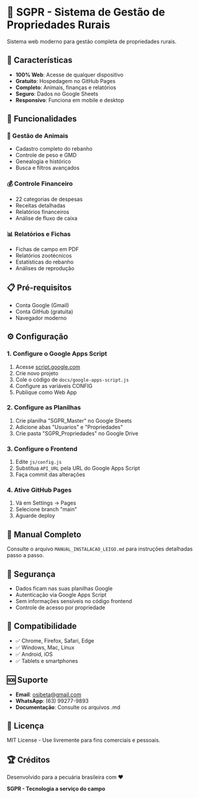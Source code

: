 # 🐄 SGPR - Sistema de Gestão de Propriedades Rurais

Sistema web moderno para gestão completa de propriedades rurais.

## 🌟 Características

- **100% Web**: Acesse de qualquer dispositivo
- **Gratuito**: Hospedagem no GitHub Pages
- **Completo**: Animais, finanças e relatórios
- **Seguro**: Dados no Google Sheets
- **Responsivo**: Funciona em mobile e desktop

## 🚀 Funcionalidades

### 🐄 Gestão de Animais
- Cadastro completo do rebanho
- Controle de peso e GMD
- Genealogia e histórico
- Busca e filtros avançados

### 💰 Controle Financeiro
- 22 categorias de despesas
- Receitas detalhadas
- Relatórios financeiros
- Análise de fluxo de caixa

### 📊 Relatórios e Fichas
- Fichas de campo em PDF
- Relatórios zootécnicos
- Estatísticas do rebanho
- Análises de reprodução

## 📋 Pré-requisitos

- Conta Google (Gmail)
- Conta GitHub (gratuita)
- Navegador moderno

## ⚙️ Configuração

### 1. Configure o Google Apps Script
1. Acesse [script.google.com](https://script.google.com)
2. Crie novo projeto
3. Cole o código de `docs/google-apps-script.js`
4. Configure as variáveis CONFIG
5. Publique como Web App

### 2. Configure as Planilhas
1. Crie planilha "SGPR_Master" no Google Sheets
2. Adicione abas "Usuarios" e "Propriedades"
3. Crie pasta "SGPR_Propriedades" no Google Drive

### 3. Configure o Frontend
1. Edite `js/config.js`
2. Substitua `API_URL` pela URL do Google Apps Script
3. Faça commit das alterações

### 4. Ative GitHub Pages
1. Vá em Settings → Pages
2. Selecione branch "main"
3. Aguarde deploy

## 📖 Manual Completo

Consulte o arquivo `MANUAL_INSTALACAO_LEIGO.md` para instruções detalhadas passo a passo.

## 🔐 Segurança

- Dados ficam nas suas planilhas Google
- Autenticação via Google Apps Script
- Sem informações sensíveis no código frontend
- Controle de acesso por propriedade

## 📱 Compatibilidade

- ✅ Chrome, Firefox, Safari, Edge
- ✅ Windows, Mac, Linux
- ✅ Android, iOS
- ✅ Tablets e smartphones

## 🆘 Suporte

- **Email**: osjbeta@gmail.com
- **WhatsApp**: (63) 99277-9893
- **Documentação**: Consulte os arquivos .md

## 📄 Licença

MIT License - Use livremente para fins comerciais e pessoais.

## 🏆 Créditos

Desenvolvido para a pecuária brasileira com ❤️

**SGPR - Tecnologia a serviço do campo**

